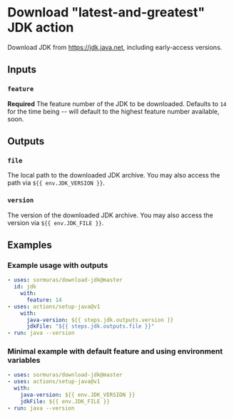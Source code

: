# Download "latest-and-greatest" JDK action

Download JDK from https://jdk.java.net, including early-access versions.

## Inputs

### `feature`

**Required** The feature number of the JDK to be downloaded.
Defaults to `14` for the time being -- will default to the highest feature number available, soon.

## Outputs

### `file`

The local path to the downloaded JDK archive.
You may also access the path via `${{ env.JDK_VERSION }}`.

### `version`

The version of the downloaded JDK archive.
You may also access the version via `${{ env.JDK_FILE }}`.

## Examples

### Example usage with outputs

```yaml
- uses: sormuras/download-jdk@master
  id: jdk
    with:
      feature: 14
- uses: actions/setup-java@v1
    with:
      java-version: ${{ steps.jdk.outputs.version }}
      jdkFile: "${{ steps.jdk.outputs.file }}"
- run: java --version
```

### Minimal example with default feature and using environment variables

```yaml
- uses: sormuras/download-jdk@master
- uses: actions/setup-java@v1
  with:
    java-version: ${{ env.JDK_VERSION }}
    jdkFile: ${{ env.JDK_FILE }}
- run: java --version
```
